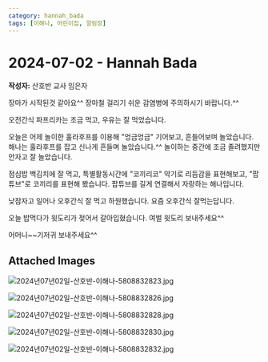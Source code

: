 ```yaml
---
category: hannah_bada
tags: [이해나, 어린이집, 알림장]
---
```


# 2024-07-02 - Hannah Bada

**작성자:** 산호반 교사 임은자  

장마가  시작된것 같아요^^ 장마철 걸리기 쉬운 감염병에 주의하시기 바랍니다.^^

오전간식 파프리카는 조금 먹고, 우유는 잘 먹었습니다.

오늘은 어제 놀이한 훌라후프를 이용해 "엉금엉금" 기어보고,  흔들어보며  놀았습니다. 해나는 훌라후프를 잡고 신나게 흔들며 놀았습니다.^^ 놀이하는 중간에 조금 졸려했지만 안자고 잘 놀았습니다.

점심밥 백김치에 잘 먹고, 특별활동시간에 "코끼리코" 악기로 리듬감을 표현해보고, "팝튜브"로 코끼리를 표현해 봤습니다. 팝튜브를 길게 연결해서 자랑하는 해나입니다.

낮잠자고 일어나 오후간식 잘 먹고 하원했습니다. 요즘 오후간식 잘먹는답니다.

오늘 밥먹다가 윗도리가 젖어서 갈아입혔습니다.  여벌 윗도리 보내주세요^^

어머니~~기저귀  보내주세요^^

## Attached Images
![2024년07년02일-산호반-이해나-5808832823.jpg](d:\Users\hannah\Downloads\kids\photo\2024년07년02일-산호반-이해나-5808832823.jpg)

![2024년07년02일-산호반-이해나-5808832826.jpg](d:\Users\hannah\Downloads\kids\photo\2024년07년02일-산호반-이해나-5808832826.jpg)

![2024년07년02일-산호반-이해나-5808832828.jpg](d:\Users\hannah\Downloads\kids\photo\2024년07년02일-산호반-이해나-5808832828.jpg)

![2024년07년02일-산호반-이해나-5808832830.jpg](d:\Users\hannah\Downloads\kids\photo\2024년07년02일-산호반-이해나-5808832830.jpg)

![2024년07년02일-산호반-이해나-5808832832.jpg](d:\Users\hannah\Downloads\kids\photo\2024년07년02일-산호반-이해나-5808832832.jpg)

